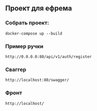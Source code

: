 ## Проект для ефрема

### Собрать проект:
```docker-compose up --build``` 
### Пример ручки
```http://0.0.0.0:80/api/v1/auth/register```
### Сваггер
```http://localhost:80/swagger/```
### Фронт
```http://localhost/```
